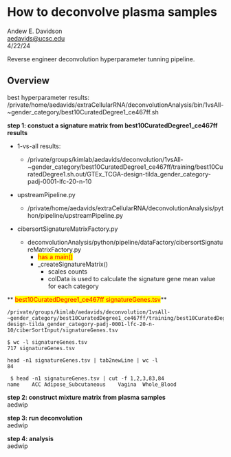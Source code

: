 # How to deconvolve plasma samples
Andew E. Davidson  
aedavids@ucsc.edu  
4/22/24  


Reverse engineer deconvolution hyperparameter tunning pipeline.


## Overview

best hyperparameter results: /private/home/aedavids/extraCellularRNA/deconvolutionAnalysis/bin/1vsAll-~gender_category/best10CuratedDegree1_ce467ff.sh  

**step 1: constuct a signature matrix from best10CuratedDegree1_ce467ff results**

- 1-vs-all results: 
  * /private/groups/kimlab/aedavids/deconvolution/1vsAll-~gender_category/best10CuratedDegree1_ce467ff/training/best10CuratedDegree1.sh.out/GTEx_TCGA-design-tilda_gender_category-padj-0001-lfc-20-n-10

- upstreamPipeline.py 
  * /private/home/aedavids/extraCellularRNA/deconvolutionAnalysis/python/pipeline/upstreamPipeline.py
  
- cibersortSignatureMatrixFactory.py
  * deconvolutionAnalysis/python/pipeline/dataFactory/cibersortSignatureMatrixFactory.py
    + <span style="color:red;background-color:yellow">has a main()</span>
    + _createSignatureMatrix()
      - scales counts
      - colData is used to calculate the signature gene mean value for each category 

** <span style="color:red;background-color:yellow">best10CuratedDegree1_ce467ff  signatureGenes.tsv</span>**
``` 
/private/groups/kimlab/aedavids/deconvolution/1vsAll-~gender_category/best10CuratedDegree1_ce467ff/training/best10CuratedDegree1.sh.out/GTEx_TCGA-design-tilda_gender_category-padj-0001-lfc-20-n-10/ciberSortInput/signatureGenes.tsv

$ wc -l signatureGenes.tsv 
717 signatureGenes.tsv

head -n1 signatureGenes.tsv | tab2newLine | wc -l
84

 $ head -n1 signatureGenes.tsv | cut -f 1,2,3,83,84
name	ACC	Adipose_Subcutaneous	Vagina	Whole_Blood
```

**step 2: construct mixture matrix from plasma samples**  
aedwip

**step 3: run deconvolution**  
aedwip

**step 4: analysis**  
aedwip


